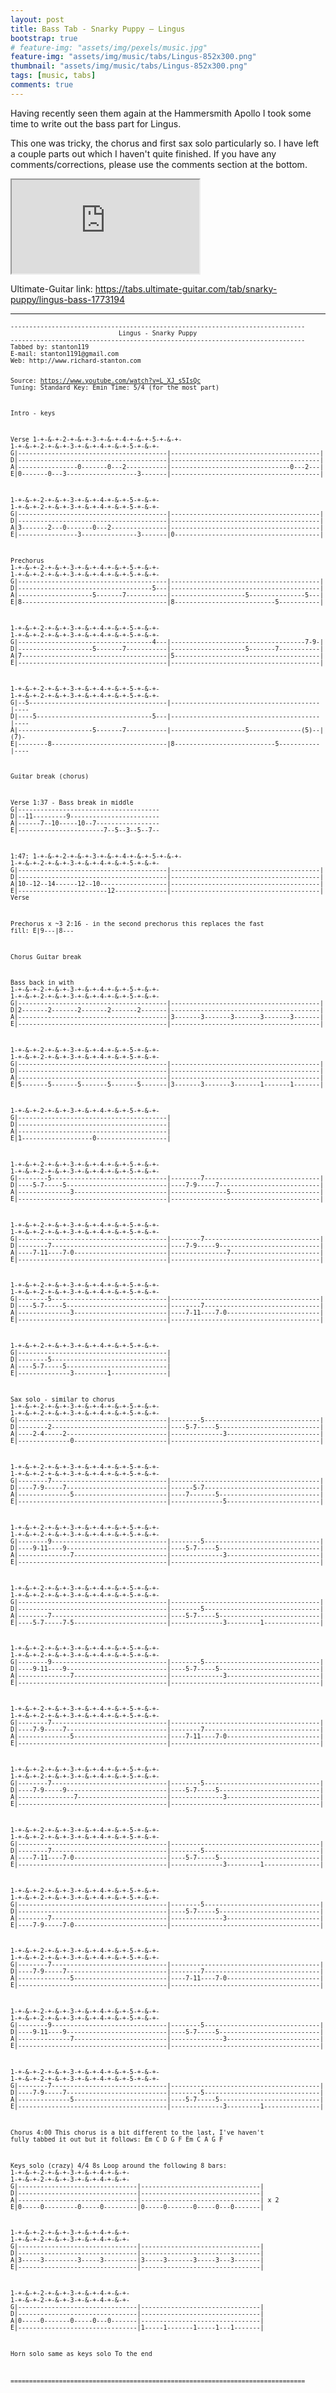 ```yaml
---
layout: post
title: Bass Tab - Snarky Puppy – Lingus
bootstrap: true
# feature-img: "assets/img/pexels/music.jpg"
feature-img: "assets/img/music/tabs/Lingus-852x300.png"
thumbnail: "assets/img/music/tabs/Lingus-852x300.png"
tags: [music, tabs]
comments: true
---
```


<p class="lead">
	Having recently seen them again at the Hammersmith Apollo I took some time to write out the bass part for Lingus.
</p>

This one was tricky, the chorus and first sax solo particularly so. I have left a couple parts out which I haven't quite
finished. If you have any comments/corrections, please use the comments section at the bottom.
<!--more-->

<div class="container-fluid">
	<div class="row justify-content-center align-items-center">
		<div class="col-10">
			<div class="embed-responsive embed-responsive-16by9">
				<iframe class="embed-responsive-item"
					src="https://www.youtube.com/embed/L_XJ_s5IsQc?rel=0&amp;showinfo=0" allowfullscreen></iframe>
			</div>
		</div>
	</div>
</div>

Ultimate-Guitar link: <https://tabs.ultimate-guitar.com/tab/snarky-puppy/lingus-bass-1773194>

---

<div class="card bg-light">
	<div class="card-body"><small>
			<pre><code>-------------------------------------------------------------------------------
                             Lingus - Snarky Puppy
-------------------------------------------------------------------------------
Tabbed by: stanton119
E-mail: stanton1191@gmail.com
Web: http://www.richard-stanton.com

Source: https://www.youtube.com/watch?v=L_XJ_s5IsQc
Tuning: Standard
Key:    Emin
Time:   5/4 (for the most part)


Intro - keys

Verse
  1-+-&-+-2-+-&-+-3-+-&-+-4-+-&-+-5-+-&-+- 1-+-&-+-2-+-&-+-3-+-&-+-4-+-&-+-5-+-&-+-
G|----------------------------------------|----------------------------------------|
D|----------------------------------------|----------------------------------------|
A|----------------0-------0---2-----------|--------------------------------0---2---|
E|0-------0---3-------------------3-------|----------------------------------------|

  1-+-&-+-2-+-&-+-3-+-&-+-4-+-&-+-5-+-&-+- 1-+-&-+-2-+-&-+-3-+-&-+-4-+-&-+-5-+-&-+-
G|----------------------------------------|----------------------------------------|
D|----------------------------------------|----------------------------------------|
A|3-------2---0-------0---2---------------|----------------------------------------|
E|----------------3---------------3-------|0---------------------------------------|


Prechorus
  1-+-&-+-2-+-&-+-3-+-&-+-4-+-&-+-5-+-&-+- 1-+-&-+-2-+-&-+-3-+-&-+-4-+-&-+-5-+-&-+-
G|----------------------------------------|----------------------------------------|
D|------------------------------------5---|----------------------------------------|
A|--------------------5-------7-----------|--------------------5---------------5---|
E|8---------------------------------------|8---------------------------5-----------|

  1-+-&-+-2-+-&-+-3-+-&-+-4-+-&-+-5-+-&-+- 1-+-&-+-2-+-&-+-3-+-&-+-4-+-&-+-5-+-&-+-
G|------------------------------------4---|------------------------------------7-9-|
D|--------------------5-------7-----------|--------------------5-------7-----------|
A|7---------------------------------------|5---------------------------------------|
E|----------------------------------------|----------------------------------------|

  1-+-&-+-2-+-&-+-3-+-&-+-4-+-&-+-5-+-&-+- 1-+-&-+-2-+-&-+-3-+-&-+-4-+-&-+-5-+-&-+-
G|--5-------------------------------------|----------------------------------------|----
D|----5-------------------------------5---|----------------------------------------|----
A|--------------------5-------7-----------|--------------------5--------------(5)--|(7)-
E|--------8-------------------------------|8---------------------------5-----------|----


Guitar break (chorus)

Verse
1:37 - Bass break in middle
G|--------------------------------------
D|--11---------9------------------------
A|------7--10-----10--7-----------------
E|-----------------------7--5--3--5--7--

1:47:
  1-+-&-+-2-+-&-+-3-+-&-+-4-+-&-+-5-+-&-+- 1-+-&-+-2-+-&-+-3-+-&-+-4-+-&-+-5-+-&-+-
G|----------------------------------------|----------------------------------------|
D|----------------------------------------|----------------------------------------|
A|10--12--14------12--10------------------|----------------------------------------|
E|------------------------12--------------|----------------------------------------|
Verse


Prechorus x ~3
2:16 - in the second prechorus this replaces the fast fill:
E|9---|8---


Chorus
Guitar break

Bass back in with
  1-+-&-+-2-+-&-+-3-+-&-+-4-+-&-+-5-+-&-+- 1-+-&-+-2-+-&-+-3-+-&-+-4-+-&-+-5-+-&-+-
G|----------------------------------------|----------------------------------------|
D|2-------2-------2-------2-------2-------|----------------------------------------|
A|----------------------------------------|3-------3-------3-------3-------3-------|
E|----------------------------------------|----------------------------------------|

  1-+-&-+-2-+-&-+-3-+-&-+-4-+-&-+-5-+-&-+- 1-+-&-+-2-+-&-+-3-+-&-+-4-+-&-+-5-+-&-+-
G|----------------------------------------|----------------------------------------|
D|----------------------------------------|----------------------------------------|
A|----------------------------------------|----------------------------------------|
E|5-------5-------5-------5-------5-------|3-------3-------3-------1-------1-------|

  1-+-&-+-2-+-&-+-3-+-&-+-4-+-&-+-5-+-&-+- 
G|----------------------------------------|
D|----------------------------------------|
A|----------------------------------------|
E|1-------------------0-------------------|

  1-+-&-+-2-+-&-+-3-+-&-+-4-+-&-+-5-+-&-+- 1-+-&-+-2-+-&-+-3-+-&-+-4-+-&-+-5-+-&-+-
G|--------5-------------------------------|--------7-------------------------------|
D|----5-7-----5---------------------------|----7-9-----7---------------------------|
A|--------------3-------------------------|---------------5------------------------|
E|----------------------------------------|----------------------------------------|

  1-+-&-+-2-+-&-+-3-+-&-+-4-+-&-+-5-+-&-+- 1-+-&-+-2-+-&-+-3-+-&-+-4-+-&-+-5-+-&-+-
G|----------------------------------------|--------7-------------------------------|
D|--------7-------------------------------|----7-9-----9---------------------------|
A|----7-11----7-0-------------------------|---------------7------------------------|
E|----------------------------------------|----------------------------------------|


  1-+-&-+-2-+-&-+-3-+-&-+-4-+-&-+-5-+-&-+- 1-+-&-+-2-+-&-+-3-+-&-+-4-+-&-+-5-+-&-+-
G|--------5-------------------------------|----------------------------------------|
D|----5-7-----5---------------------------|--------7-------------------------------|
A|--------------3-------------------------|----7-11----7-0-------------------------|
E|----------------------------------------|----------------------------------------|

  1-+-&-+-2-+-&-+-3-+-&-+-4-+-&-+-5-+-&-+- 
G|----------------------------------------|
D|--------5-------------------------------|
A|----5-7-----5---------------------------|
E|--------------3---------1---------------|


Sax solo - similar to chorus
  1-+-&-+-2-+-&-+-3-+-&-+-4-+-&-+-5-+-&-+- 1-+-&-+-2-+-&-+-3-+-&-+-4-+-&-+-5-+-&-+-
G|----------------------------------------|--------5-------------------------------|
D|--------2-------------------------------|----5-7-----5---------------------------|
A|----2-4-----2---------------------------|--------------3-------------------------|
E|--------------0-------------------------|----------------------------------------|

  1-+-&-+-2-+-&-+-3-+-&-+-4-+-&-+-5-+-&-+- 1-+-&-+-2-+-&-+-3-+-&-+-4-+-&-+-5-+-&-+-
G|--------7-------------------------------|----------------------------------------|
D|----7-9-----7---------------------------|------5-7-------------------------------|
A|--------------5-------------------------|----7-------5---------------------------|
E|----------------------------------------|--------------5-------------------------|

  1-+-&-+-2-+-&-+-3-+-&-+-4-+-&-+-5-+-&-+- 1-+-&-+-2-+-&-+-3-+-&-+-4-+-&-+-5-+-&-+-
G|--------9-------------------------------|--------5-------------------------------|
D|----9-11----9---------------------------|----5-7-----5---------------------------|
A|--------------7-------------------------|--------------3-------------------------|
E|----------------------------------------|----------------------------------------|

  1-+-&-+-2-+-&-+-3-+-&-+-4-+-&-+-5-+-&-+- 1-+-&-+-2-+-&-+-3-+-&-+-4-+-&-+-5-+-&-+- 
G|----------------------------------------|----------------------------------------|
D|----------------------------------------|--------5-------------------------------|
A|--------7-------------------------------|----5-7-----5---------------------------|
E|----5-7-----7-5-------------------------|--------------3---------1---------------|

  1-+-&-+-2-+-&-+-3-+-&-+-4-+-&-+-5-+-&-+- 1-+-&-+-2-+-&-+-3-+-&-+-4-+-&-+-5-+-&-+-
G|--------9-------------------------------|--------5-------------------------------|
D|----9-11----9---------------------------|----5-7-----5---------------------------|
A|--------------7-------------------------|--------------3-------------------------|
E|----------------------------------------|----------------------------------------|

  1-+-&-+-2-+-&-+-3-+-&-+-4-+-&-+-5-+-&-+- 1-+-&-+-2-+-&-+-3-+-&-+-4-+-&-+-5-+-&-+-
G|--------7-------------------------------|----------------------------------------|
D|----7-9-----7---------------------------|--------7-------------------------------|
A|--------------5-------------------------|----7-11----7-0-------------------------|
E|----------------------------------------|----------------------------------------|

  1-+-&-+-2-+-&-+-3-+-&-+-4-+-&-+-5-+-&-+- 1-+-&-+-2-+-&-+-3-+-&-+-4-+-&-+-5-+-&-+-
G|--------7-------------------------------|--------5-------------------------------|
D|----7-9-----9---------------------------|----5-7-----5---------------------------|
A|---------------7------------------------|--------------3-------------------------|
E|----------------------------------------|----------------------------------------|

  1-+-&-+-2-+-&-+-3-+-&-+-4-+-&-+-5-+-&-+- 1-+-&-+-2-+-&-+-3-+-&-+-4-+-&-+-5-+-&-+- 
G|----------------------------------------|----------------------------------------|
D|--------7-------------------------------|--------5-------------------------------|
A|----7-11----7-0-------------------------|----5-7-----5---------------------------|
E|----------------------------------------|--------------3---------1---------------|

  1-+-&-+-2-+-&-+-3-+-&-+-4-+-&-+-5-+-&-+- 1-+-&-+-2-+-&-+-3-+-&-+-4-+-&-+-5-+-&-+-
G|----------------------------------------|--------5-------------------------------|
D|----------------------------------------|----5-7-----5---------------------------|
A|--------7-------------------------------|--------------3-------------------------|
E|----7-9-----7-0-------------------------|----------------------------------------|

  1-+-&-+-2-+-&-+-3-+-&-+-4-+-&-+-5-+-&-+- 1-+-&-+-2-+-&-+-3-+-&-+-4-+-&-+-5-+-&-+-
G|--------7-------------------------------|----------------------------------------|
D|----7-9-----7---------------------------|--------7-------------------------------|
A|--------------5-------------------------|----7-11----7-0-------------------------|
E|----------------------------------------|----------------------------------------|

  1-+-&-+-2-+-&-+-3-+-&-+-4-+-&-+-5-+-&-+- 1-+-&-+-2-+-&-+-3-+-&-+-4-+-&-+-5-+-&-+-
G|--------9-------------------------------|--------5-------------------------------|
D|----9-11----9---------------------------|----5-7-----5---------------------------|
A|--------------7-------------------------|--------------3-------------------------|
E|----------------------------------------|----------------------------------------|

  1-+-&-+-2-+-&-+-3-+-&-+-4-+-&-+-5-+-&-+- 1-+-&-+-2-+-&-+-3-+-&-+-4-+-&-+-5-+-&-+- 
G|--------7-------------------------------|----------------------------------------|
D|----7-9-----7---------------------------|--------5-------------------------------|
A|--------------5-------------------------|----5-7-----5---------------------------|
E|----------------------------------------|--------------3---------1---------------|




Chorus 4:00
This chorus is a bit different to the last, I've haven't fully tabbed it out but it follows:
Em   C   D  G F
Em   C   A  G F


Keys solo (crazy) 4/4 8s
Loop around the following 8 bars:
  1-+-&-+-2-+-&-+-3-+-&-+-4-+-&-+- 1-+-&-+-2-+-&-+-3-+-&-+-4-+-&-+-
G|--------------------------------|--------------------------------|
D|--------------------------------|--------------------------------|
A|--------------------------------|--------------------------------| x 2
E|0-----0---------0-----0---------|0-----0-------0-----0---0-------|

  1-+-&-+-2-+-&-+-3-+-&-+-4-+-&-+- 1-+-&-+-2-+-&-+-3-+-&-+-4-+-&-+-
G|--------------------------------|--------------------------------|
D|--------------------------------|--------------------------------|
A|3-----3---------3-----3---------|3-----3-------3-----3---3-------|
E|--------------------------------|--------------------------------|

  1-+-&-+-2-+-&-+-3-+-&-+-4-+-&-+- 1-+-&-+-2-+-&-+-3-+-&-+-4-+-&-+-
G|--------------------------------|--------------------------------|
D|--------------------------------|--------------------------------|
A|0-----0-------0-----0---0-------|--------------------------------|
E|--------------------------------|1-----1-------1-----1---1-------|


Horn solo
same as keys solo
To the end


===============================================================================</code></pre></small>
	</div>
</div>